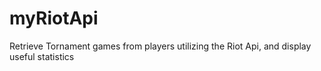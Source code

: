 # myRiotApi
Retrieve Tornament games from players utilizing the Riot Api, and display useful statistics
